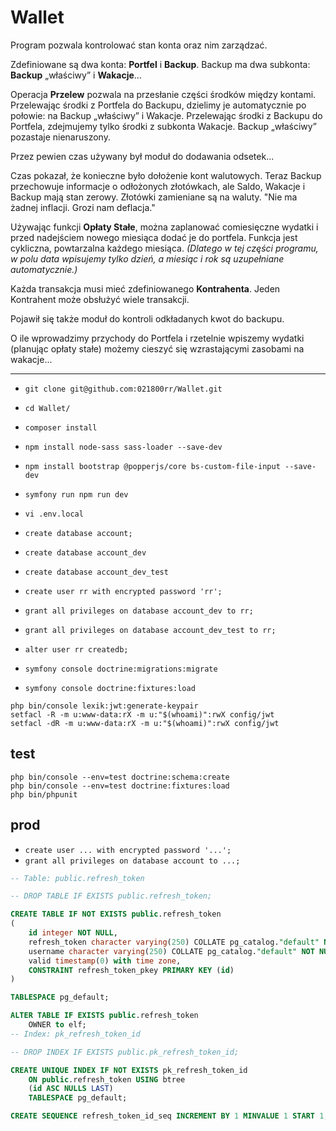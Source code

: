 # Wallet

Program pozwala kontrolować stan konta oraz nim zarządzać.

Zdefiniowane są dwa konta: **Portfel** i **Backup**.
Backup ma dwa subkonta: **Backup** „właściwy” i **Wakacje**…

Operacja **Przelew** pozwala na przesłanie części środków między kontami.
Przelewając środki z Portfela do Backupu, dzielimy je automatycznie po połowie: 
na Backup „właściwy” i Wakacje.
Przelewając środki z Backupu do Portfela, zdejmujemy tylko środki z subkonta 
Wakacje. Backup „właściwy” pozastaje nienaruszony.

Przez pewien czas używany był moduł do dodawania odsetek...

Czas pokazał, że konieczne było dołożenie kont walutowych.
Teraz Backup przechowuje informacje o odłożonych złotówkach, ale Saldo, Wakacje i Backup
mają stan zerowy. Złotówki zamieniane są na waluty.
"Nie ma żadnej inflacji. Grozi nam deflacja."

Używając funkcji **Opłaty Stałe**, można zaplanować comiesięczne wydatki i przed 
nadejściem nowego miesiąca dodać je do portfela. Funkcja jest cykliczna, 
powtarzalna każdego miesiąca. _(Dlatego w tej części programu, w polu data 
wpisujemy tylko dzień, a miesiąc i rok są uzupełniane automatycznie.)_

Każda transakcja musi mieć zdefiniowanego **Kontrahenta**.
Jeden Kontrahent może obsłużyć wiele transakcji.

Pojawił się także moduł do kontroli odkładanych kwot do backupu.

O ile wprowadzimy przychody do Portfela i rzetelnie wpiszemy wydatki (planując 
opłaty stałe) możemy cieszyć się wzrastającymi zasobami na wakacje...

---
- `git clone git@github.com:021800rr/Wallet.git`
- `cd Wallet/`
- `composer install`

- `npm install node-sass sass-loader --save-dev`
- `npm install bootstrap @popperjs/core bs-custom-file-input --save-dev`
- `symfony run npm run dev`

[//]: # (- `yarn install`)
[//]: # (- `yarn add sass-loader@^13.0.0 sass --dev`)
[//]: # (- `yarn add jquery --dev`)
[//]: # (- `yarn add bootstrap --dev`)
[//]: # (- `yarn add controllers --dev`)
[//]: # (- `yarn add @popperjs/core --dev`)
[//]: # (- `symfony run yarn encore dev`)

- `vi .env.local`

- `create database account;`
- `create database account_dev`
- `create database account_dev_test`
- `create user rr with encrypted password 'rr';`

- `grant all privileges on database account_dev to rr;`
- `grant all privileges on database account_dev_test to rr;`
- `alter user rr createdb;`

- `symfony console doctrine:migrations:migrate`
- `symfony console doctrine:fixtures:load`

[//]: # (- `symfony server:start -d`)

```
php bin/console lexik:jwt:generate-keypair
setfacl -R -m u:www-data:rX -m u:"$(whoami)":rwX config/jwt
setfacl -dR -m u:www-data:rX -m u:"$(whoami)":rwX config/jwt
```

## test

```
php bin/console --env=test doctrine:schema:create
php bin/console --env=test doctrine:fixtures:load
php bin/phpunit
```

## prod

- `create user ... with encrypted password '...';`
- `grant all privileges on database account to ...;`

```sql
-- Table: public.refresh_token

-- DROP TABLE IF EXISTS public.refresh_token;

CREATE TABLE IF NOT EXISTS public.refresh_token
(
    id integer NOT NULL,
    refresh_token character varying(250) COLLATE pg_catalog."default" NOT NULL,
    username character varying(250) COLLATE pg_catalog."default" NOT NULL,
    valid timestamp(0) with time zone,
    CONSTRAINT refresh_token_pkey PRIMARY KEY (id)
)

TABLESPACE pg_default;

ALTER TABLE IF EXISTS public.refresh_token
    OWNER to elf;
-- Index: pk_refresh_token_id

-- DROP INDEX IF EXISTS public.pk_refresh_token_id;

CREATE UNIQUE INDEX IF NOT EXISTS pk_refresh_token_id
    ON public.refresh_token USING btree
    (id ASC NULLS LAST)
    TABLESPACE pg_default;

CREATE SEQUENCE refresh_token_id_seq INCREMENT BY 1 MINVALUE 1 START 1;
```

